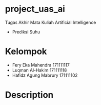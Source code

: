 # project_uas_ai
Tugas Akhir Mata Kuliah Artificial Intelligence
- Prediksi Suhu

# Kelompok
- Fery Eka Mahendra     171111117
- Luqman Al-Hakim       171111118
- Hafidz Agung Mabrury  171111102

# Description


